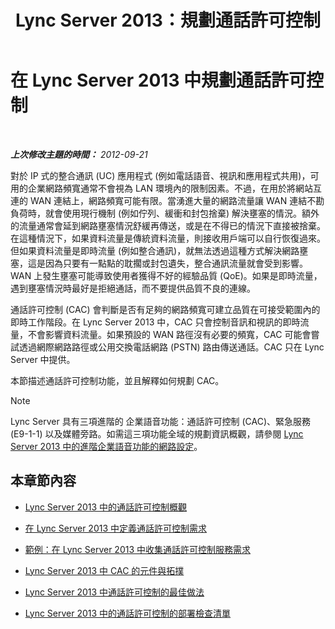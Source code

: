 ﻿---
title: Lync Server 2013：規劃通話許可控制
TOCTitle: 規劃通話許可控制 (CAC)
ms:assetid: ca367138-adf5-4119-bc40-5ddf335ed22f
ms:mtpsurl: https://technet.microsoft.com/zh-tw/library/Gg398842(v=OCS.15)
ms:contentKeyID: 49292317
ms.date: 08/10/2015
mtps_version: v=OCS.15
ms.translationtype: HT
---

# 在 Lync Server 2013 中規劃通話許可控制

 

_**上次修改主題的時間：** 2012-09-21_

對於 IP 式的整合通訊 (UC) 應用程式 (例如電話語音、視訊和應用程式共用)，可用的企業網路頻寬通常不會視為 LAN 環境內的限制因素。不過，在用於將網站互連的 WAN 連結上，網路頻寬可能有限。當湧進大量的網路流量讓 WAN 連結不勘負荷時，就會使用現行機制 (例如佇列、緩衝和封包捨棄) 解決壅塞的情況。額外的流量通常會延到網路壅塞情況舒緩再傳送，或是在不得已的情況下直接被捨棄。在這種情況下，如果資料流量是傳統資料流量，則接收用戶端可以自行恢復過來。但如果資料流量是即時流量 (例如整合通訊)，就無法透過這種方式解決網路壅塞，這是因為只要有一點點的耽擱或封包遺失，整合通訊流量就會受到影響。WAN 上發生壅塞可能導致使用者獲得不好的經驗品質 (QoE)。如果是即時流量，遇到壅塞情況時最好是拒絕通話，而不要提供品質不良的連線。

通話許可控制 (CAC) 會判斷是否有足夠的網路頻寬可建立品質在可接受範圍內的即時工作階段。在 Lync Server 2013 中，CAC 只會控制音訊和視訊的即時流量，不會影響資料流量。如果預設的 WAN 路徑沒有必要的頻寬，CAC 可能會嘗試透過網際網路路徑或公用交換電話網路 (PSTN) 路由傳送通話。CAC 只在 Lync Server 中提供。

本節描述通話許可控制功能，並且解釋如何規劃 CAC。

> [!NOTE]  
> Lync Server 具有三項進階的 企業語音功能：通話許可控制 (CAC)、緊急服務 (E9-1-1) 以及媒體旁路。如需這三項功能全域的規劃資訊概觀，請參閱 <a href="lync-server-2013-network-settings-for-the-advanced-enterprise-voice-features.md">Lync Server 2013 中的進階企業語音功能的網路設定</a>。



## 本章節內容

  - [Lync Server 2013 中的通話許可控制概觀](lync-server-2013-overview-of-call-admission-control.md)

  - [在 Lync Server 2013 中定義通話許可控制需求](lync-server-2013-defining-your-requirements-for-call-admission-control.md)

  - [範例：在 Lync Server 2013 中收集通話許可控制服務需求](lync-server-2013-example-of-gathering-your-requirements-for-call-admission-control.md)

  - [Lync Server 2013 中 CAC 的元件與拓撲](lync-server-2013-components-and-topologies-for-cac.md)

  - [Lync Server 2013 中通話許可控制的最佳做法](lync-server-2013-best-practices-for-call-admission-control.md)

  - [Lync Server 2013 中的通話許可控制的部署檢查清單](lync-server-2013-deployment-checklist-for-call-admission-control.md)

